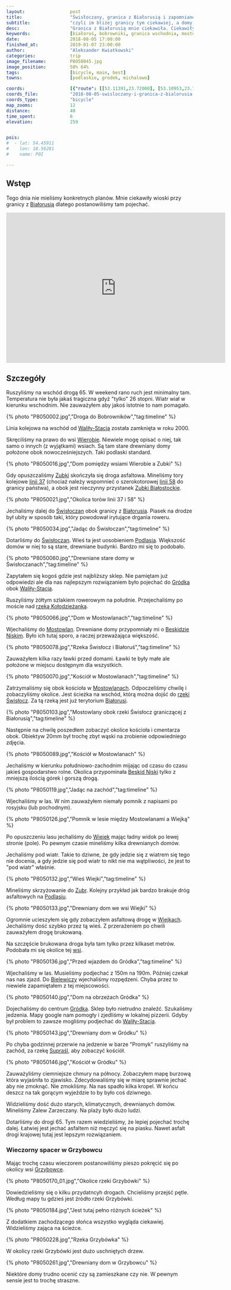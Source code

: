 ```yaml
---
layout:                 post
title:                  "Świsłoczany, granica z Białorusią i zapomniane wioski"
subtitle:               "czyli im bliżej granicy tym ciekawiej, a domy bardziej drewniane"
desc:                   "Granica z Białorusią mnie ciekawiła. Ciekawiły mnie jakie będą miejscowości, jakie będą domy. Oczekiwałem dużej ilości architektury drewnianej i klimatu wschodu. I tak właśnie tutaj było."
keywords:               [białoruś, bobrowniki, granica wschodnia, mostowlany, drewniane domy]
date:                   2018-08-05 17:00:00
finished_at:            2019-01-07 23:00:00
author:                 "Aleksander Kwiatkowski"
categories:             trip
image_filename:         P8050045.jpg
image_position:         50% 64%
tags:                   [bicycle, main, best]
towns:                  [podlaskie, grodek, michalowo]

coords:                 [{"route": [[53.11391,23.72000], [53.10953,23.72060], [53.11040,23.80377], [53.08891,23.82154], [53.07974,23.84600], [53.07788,23.86866], [53.06617,23.87991], [53.06628,23.88205], [53.05875,23.87493], [53.02629,23.82094], [53.03806,23.78111], [53.06674,23.72867], [53.08747,23.70035], [53.09556,23.66610], [53.09340,23.67529], [53.10942,23.69503], [53.10963,23.73511]], "type": "bicycle"}]
coords_file:            "2018-08-05-swisloczany-i-granica-z-bialorusia.json"
coords_type:            "bicycle"
map_zooms:              12
distance:               40
time_spent:             6
elevation:              259


pois:
#  - lat: 54.45911
#    lon: 18.56281
#    name: POI

---
```


[wiki-bialorus]: https://pl.wikipedia.org/wiki/Bia%C5%82oru%C5%9B
[wiki-walily-stacja]: https://pl.wikipedia.org/wiki/Wali%C5%82y-Stacja
[wiki-wierobie]: https://pl.wikipedia.org/wiki/Wierobie
[wiki-zubki]: https://pl.wikipedia.org/wiki/Zubki
[wiki-swisloczany]: https://pl.wikipedia.org/wiki/%C5%9Awis%C5%82oczany
[wiki-podlasie]: https://pl.wikipedia.org/wiki/Podlasie
[wiki-grodek]: https://pl.wikipedia.org/wiki/Gr%C3%B3dek_(powiat_bia%C5%82ostocki)
[wiki-kolodziezanka-rzeka]: https://pl.wikipedia.org/wiki/Ko%C5%82odzie%C5%BCanka
[wiki-mostowlany]: https://pl.wikipedia.org/wiki/Mostowlany
[wiki-beskid-niski]: https://pl.wikipedia.org/wiki/Beskid_Niski
[wiki-swislocz-rzeka]: https://pl.wikipedia.org/wiki/%C5%9Awis%C5%82ocz_(dop%C5%82yw_Niemna)
[wiki-wiejki]: https://pl.wikipedia.org/wiki/Wiejki
[wiki-zubry]: https://pl.wikipedia.org/wiki/Zubry
[wiki-bielewicze]: https://pl.wikipedia.org/wiki/Bielewicze
[wiki-suprasl-rzeka]: https://pl.wikipedia.org/wiki/Supra%C5%9Bl_(rzeka)
[wiki-grzybowce]: https://pl.wikipedia.org/wiki/Grzybowce
[wiki-linia-37]: https://pl.wikipedia.org/wiki/Linia_kolejowa_nr_37
[wiki-linia-58]: https://pl.wikipedia.org/wiki/Linia_kolejowa_nr_58
[wiki-zubki-bialostockie]: https://pl.wikipedia.org/wiki/Zubki_Bia%C5%82ostockie

## Wstęp

Tego dnia nie mieliśmy konkretnych planów. Mnie ciekawiły wioski przy granicy
z [Białorusią][wiki-bialorus] dlatego postanowiliśmy tam pojechać.

<iframe height='405' width='590' frameborder='0' allowtransparency='true' scrolling='no' src='https://www.strava.com/activities/1751568230/embed/2695c317a912b6f0957a406ed25c75a6a51c893f'></iframe>

## Szczegóły

Ruszyliśmy na wschód drogą 65. W weekend rano ruch jest minimalny tam.
Temperatura nie była jakaś tragiczna gdyż "tylko" 26 stopni. Wiatr
wiał w kierunku wschodnim. Nie zauważyłem aby jakoś istotnie to nam pomagało.

{% photo "P8050002.jpg","Droga do Bobrowników","tag:timeline" %}

Linia kolejowa na wschód od [Waliły-Stacja][wiki-walily-stacja] została zamknięta
w roku 2000.

Skręciliśmy na prawo do wsi [Wierobie][wiki-wierobie].
Niewiele mogę opisać o niej, tak samo o innych (z wyjątkami) wsiach. Są tam stare
drewniany domy położone obok nowocześniejszych. Taki podlaski standard.

{% photo "P8050016.jpg","Dom pomiędzy wsiami Wierobie a Zubki" %}

Gdy opuszczaliśmy [Zubki][wiki-zubki] skończyła się droga asfaltowa.
Mineliśmy tory kolejowe [linii 37][wiki-linia-37] (chociaż należy wspomnieć
o szerokotorowej [linii 58][wiki-linia-58] do granicy państwa),
a obok jest nieczynny przystanek [Zubki Białostockie][wiki-zubki-bialostockie].

{% photo "P8050021.jpg","Okolica torów linii 37 i 58" %}

Jechaliśmy dalej do [Świsłoczan][wiki-swisloczany] obok granicy
z [Białorusią][wiki-bialorus]. Piasek na drodze był ubity w sposób taki,
który powodował irytujące drgania roweru.

{% photo "P8050034.jpg","Jadąc do Świsłoczan","tag:timeline" %}

Dotarliśmy do [Świsłoczan][wiki-swisloczany]. Wieś ta jest uosobieniem
[Podlasia][wiki-podlasie]. Większość domów w niej to są stare, drewniane budynki.
Bardzo mi się to podobało.

{% photo "P8050060.jpg","Drewniane stare domy w Świsłoczanach","tag:timeline" %}

Zapytałem się kogoś gdzie jest najbliższy sklep. Nie pamiętam już odpowiedzi ale
dla nas najlepszym rozwiązaniem było pojechać do [Gródka][wiki-grodek] obok
[Waliły-Stacja][wiki-walily-stacja].

Ruszyliśmy żółtym szlakiem rowerowym na południe. Przejechaliśmy po moście
nad [rzeką Kołodzieżanką][wiki-kolodziezanka-rzeka].

{% photo "P8050066.jpg","Dom w Mostowlanach","tag:timeline" %}

Wjechaliśmy do [Mostowlan][wiki-mostowlany]. Drewniane domy przypomniały mi
o [Beskidzie Niskim][wiki-beskid-niski]. Było ich tutaj sporo, a raczej
przeważająca większość.

{% photo "P8050078.jpg","Rzeka Świsłocz i Białoruś","tag:timeline" %}

Zauważyłem kilka razy ławki przed domami. Ławki te były małe ale położone w
miejscu dostępnym dla wszystkich.

{% photo "P8050070.jpg","Kościół w Mostowlanach","tag:timeline" %}

Zatrzymaliśmy się obok kościoła w [Mostowlanach][wiki-mostowlany].
Odpoczeliśmy chwilę i zobaczyliśmy okolice.
Jest ścieżka na wschód, którą można dojść do
[rzeki Świsłocz][wiki-swislocz-rzeka]. Za tą rzeką jest już terytorium
[Białorusi][wiki-bialorus].

{% photo "P8050103.jpg","Mostowlany obok rzeki Świsłocz graniczącej z Białorusią","tag:timeline" %}

Następnie na chwilę poszedłem zobaczyć okolice kościoła i cmentarza obok.
Obiektyw 20mm był trochę zbyt wąski na zrobienie odpowiedniego zdjęcia.

{% photo "P8050089.jpg","Kościół w Mostowlanach" %}

Jechaliśmy w kierunku południowo-zachodnim mijając od czasu do czasu jakieś
gospodarstwo rolne. Okolica przypominała [Beskid Niski][wiki-beskid-niski] tylko
z mniejszą ilością górek i gorszą drogą.

{% photo "P8050119.jpg","Jadąc na zachód","tag:timeline" %}

Wjechaliśmy w las. W nim zauważyłem niemały pomnik z napisami po rosyjsku (lub pochodnym).

{% photo "P8050126.jpg","Pomnik w lesie między Mostowlanami a Wiejką" %}

Po opuszczeniu lasu jechaliśmy do [Wiejek][wiki-wiejki] mając ładny
widok po lewej stronie (pole). Po pewnym czasie mineliśmy kilka drewnianych
domów.

Jechaliśmy pod wiatr. Takie to dziwne, że gdy jedzie się z wiatrem się tego
nie docenia, a gdy jedzie się pod wiatr to nikt nie ma wątpliwości, że jest
to "pod wiatr" właśnie.

{% photo "P8050132.jpg","Wieś Wiejki","tag:timeline" %}

Mineliśmy skrzyżowanie do [Zubr][wiki-zubry]. Kolejny przykład jak bardzo
brakuje dróg asfaltowych na [Podlasiu][wiki-podlasie].

{% photo "P8050133.jpg","Drewniany dom we wsi Wiejki" %}

Ogromnie ucieszyłem się gdy zobaczyłem asfaltową drogę w [Wiejkach][wiki-wiejki].
Jechaliśmy dość szybko przez tą wieś. Z przerażeniem po chwili zauważyłem drogę
brukowaną.

Na szczęście brukowana droga była tam tylko przez kilkaset metrów.
Podobała mi się okolice tej [wsi][wiki-wiejki].

{% photo "P8050136.jpg","Przed wjazdem do Gródka","tag:timeline" %}

Wjechaliśmy w las. Musieliśmy podjechać z 150m na 190m. Później czekał nas nas zjazd.
Do [Bielewiczy][wiki-bielewicze] wjechaliśmy rozpędzeni.
Chyba przez to niewiele zapamiętałem z tej miejscowości.

{% photo "P8050140.jpg","Dom na obrzeżach Gródka" %}

Dojechaliśmy do centrum [Gródka][wiki-grodek]. Sklep było nietrudno
znaleźć. Szukaliśmy jedzenia. Mapy google nam pomogły i zjedliśmy w lokalnej
pizzerii. Gdyby był problem to zawsze mogliśmy podjechać
do [Waliły-Stacja][wiki-walily-stacja].

{% photo "P8050143.jpg","Drewniany dom w Gródku" %}

Po chyba godzinnej przerwie na jedzenie w barze "Promyk" ruszyliśmy na zachód, za
rzekę [Supraśl][wiki-suprasl-rzeka], aby zobaczyć kościół.

{% photo "P8050146.jpg","Kościół w Gródku" %}

Zauważyliśmy ciemniejsze chmury na północy. Zobaczyłem mapę burzową
która wyjaśniła to zjawisko. Zdecydowaliśmy się w miarę sprawnie jechać
aby nie zmoknąć. Nie zmokliśmy. Na nas spadło kilka kropel.
W końcu deszcz na tak gorącym wyjeździe to by było coś dziwnego.

Widzieliśmy dość dużo starych, klimatycznych, drewnianych domów.
Mineliśmy Zalew Zarzeczany. Na plaży było dużo ludzi.

Dotarliśmy do drogi 65. Tym razem wiedzieliśmy, że lepiej pojechać trochę
dalej. Łatwiej jest jechać asfaltem niż męczyć się na piasku. Nawet asfalt
drogi krajowej tutaj jest lepszym rozwiązaniem.

### Wieczorny spacer w Grzybowcu

Mając trochę czasu wieczorem postanowiliśmy pieszo pokręcić się po okolicy
wsi [Grzybowce][wiki-grzybowce].

{% photo "P8050170_01.jpg","Okolice rzeki Grzybówki" %}

Dowiedzieliśmy się o kilku przydatncyh drogach. Chcieliśmy przejść pętle.
Według mapy tu gdzieś jest źródło rzeki Grzybówki.

{% photo "P8050184.jpg","Jest tutaj pełno różnych ścieżek" %}

Z dodatkiem zachodzącego słońca wszystko wygląda ciekawiej. Widzieliśmy zająca
na ścieżce.

{% photo "P8050228.jpg","Rzeka Grzybówka" %}

W okolicy rzeki Grzybówki jest dużo uschniętych drzew.

{% photo "P8050261.jpg","Drewniany dom w Grzybowcu" %}

Niektóre domy trudno ocenić czy są zamieszkane czy nie. W pewnym sensie jest to
trochę straszne.
